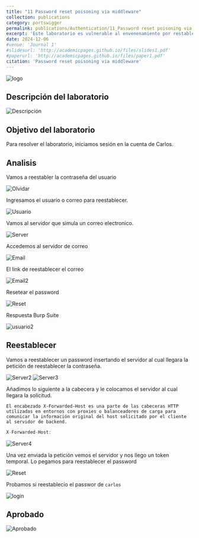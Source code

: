```yaml
---
title: "11 Password reset poisoning via middleware"
collection: publications
category: portswigger
permalink: publications/Authentication/11_Password reset poisoning via middleware
excerpt: 'Este laboratorio es vulnerable al envenenamiento por restablecimiento de contraseña. El usuario carlos hará clic por descuido en cualquier enlace de los correos electrónicos que reciba. Para resolver el laboratorio, iniciamos sesión en la cuenta de Carlos.'
date: 2024-12-06
#venue: 'Journal 1'
#slidesurl: 'http://academicpages.github.io/files/slides1.pdf'
#paperurl: 'http://academicpages.github.io/files/paper1.pdf'
citation: 'Password reset poisoning via middleware'
---
```


![logo]({{site.url}}/images/Authentication/authentication-lab-11/logo.png)

## Descripción del laboratorio

![Descripción]({{site.url}}/images/Authentication/authentication-lab-11/descripcion.png)

## Objetivo del laboratorio

Para resolver el laboratorio, iniciamos sesión en la cuenta de Carlos.

## Analisis

Vamos a reestabler la contraseña del usuario 

![Olvidar]({{site.url}}/images/Authentication/authentication-lab-11/olvidar.png)

Ingresamos el usuario o correo para reestablecer.

![Usuario]({{site.url}}/images/Authentication/authentication-lab-11/usuario.png)

Vamos al servidor que simula un correo electronico.

![Server]({{site.url}}/images/Authentication/authentication-lab-11/server.png)

Accedemos al servidor de correo

![Email]({{site.url}}/images/Authentication/authentication-lab-11/email.png)

El link de reestablecer el correo

![Email2]({{site.url}}/images/Authentication/authentication-lab-11/email2.png)

Resetear el password

![Reset]({{site.url}}/images/Authentication/authentication-lab-11/reset.png)

Respuesta Burp Suite

![usuario2]({{site.url}}/images/Authentication/authentication-lab-11/usuario2.png)

## Reestablecer

Vamos a reestablecer un password insertando el servidor al cual llegara la petición de reestablecer la contraseña. 

![Server2]({{site.url}}/images/Authentication/authentication-lab-11/server2.png)
![Server3]({{site.url}}/images/Authentication/authentication-lab-11/server3.png)

Añadimos lo siguiente a la cabecera y le colocamos el servidor al cual llegara la solicitud.

```El encabezado X-Forwarded-Host es una parte de las cabeceras HTTP utilizadas en entornos con proxies o balanceadores de carga para comunicar la información original del host solicitado por el cliente al servidor de backend.```

```javascript
X-Forwarded-Host:
```
![Server4]({{site.url}}/images/Authentication/authentication-lab-11/server4.png)

Una vez enviada la petición vemos el servidor y nos llego un token temporal. Lo pegamos para reestablecer el password

![Reset]({{site.url}}/images/Authentication/authentication-lab-11/reset2.png)

Probamos si reestablecio el passwor de `carlos`

![login]({{site.url}}/images/Authentication/authentication-lab-11/login.png)

## Aprobado

![Aprobado]({{site.url}}/images/Authentication/authentication-lab-11/aprobado.png)

